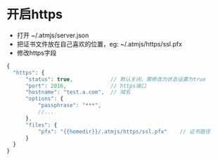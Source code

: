 # 开启https
* 打开 ~/.atmjs/server.json
* 把证书文件放在自己喜欢的位置，eg: ~/.atmjs/https/ssl.pfx
* 修改https字段
```javascript
{
  "https": {
      "status": true,            // 默认关闭，需修改为状态设置为true
      "port": 2016,              // https端口
      "hostname": "test.a.com",  // 域名
      "options": {
          "passphrase": "***",
          //...
      },
      "files": {
          "pfx": "{{homedir}}/.atmjs/https/ssl.pfx"    // 证书路径
      }
  }
}
```


